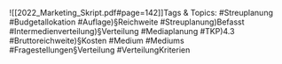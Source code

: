 
![[2022_Marketing_Skript.pdf#page=142]]Tags & Topics:
   #Streuplanung
   #Budgetallokation
   #Auflage)§Reichweite
   #Streuplanung)Befasst
   #Intermedienverteilung)§Verteilung
   #Mediaplanung
   #TKP)4.3
   #Bruttoreichweite)§Kosten
   #Medium
   #Mediums
   #Fragestellungen§Verteilung
   #VerteilungKriterien